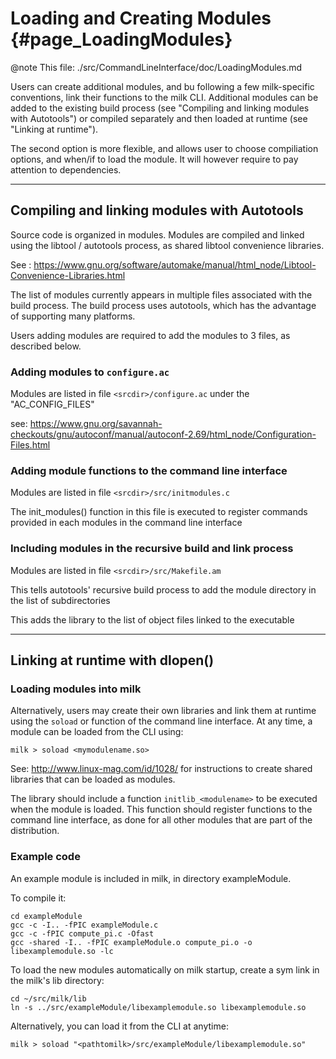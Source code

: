 # Loading and Creating Modules {#page_LoadingModules}

@note This file: ./src/CommandLineInterface/doc/LoadingModules.md


Users can create additional modules, and bu following a few milk-specific conventions, link their functions to the milk CLI. Additional modules can be added to the existing build process (see "Compiling and linking modules with Autotools") or compiled separately and then loaded at runtime (see "Linking at runtime").

The second option is more flexible, and allows user to choose compiliation options, and when/if to load the module. It will however require to pay attention to dependencies.



---

## Compiling and linking modules with Autotools

Source code is organized in modules. Modules are compiled and linked using the libtool / autotools process, as shared libtool convenience libraries. 

See : https://www.gnu.org/software/automake/manual/html_node/Libtool-Convenience-Libraries.html

The list of modules currently appears in multiple files associated with the build process. The build process uses autotools, which has the advantage of supporting many platforms. 

Users adding modules are required to add the modules to 3 files, as described below.

### Adding modules to `configure.ac`
 
Modules are listed in file `<srcdir>/configure.ac` under the "AC_CONFIG_FILES"

see: https://www.gnu.org/savannah-checkouts/gnu/autoconf/manual/autoconf-2.69/html_node/Configuration-Files.html


### Adding module functions to the command line interface

Modules are listed in file `<srcdir>/src/initmodules.c`

The init_modules() function in this file is executed to register commands provided in each modules in the command line interface

### Including modules in the recursive build and link process

Modules are listed in file `<srcdir>/src/Makefile.am`

This tells autotools' recursive build process to add the module directory in the list of subdirectories

This adds the library to the list of object files linked to the executable





---

## Linking at runtime with dlopen()

### Loading modules into milk

Alternatively, users may create their own libraries and link them at runtime using the `soload` or function of the command line interface. At any time, a module can be loaded from the CLI using:

	milk > soload <mymodulename.so>

See: http://www.linux-mag.com/id/1028/ for instructions to create shared libraries that can be loaded as modules. 

The library should include a function `initlib_<modulename>` to be executed when the module is loaded. This function should register functions to the command line interface, as done for all other modules that are part of the distribution.

### Example code

An example module is included in milk, in directory exampleModule.

To compile it:

	cd exampleModule
	gcc -c -I.. -fPIC exampleModule.c
	gcc -c -fPIC compute_pi.c -Ofast
	gcc -shared -I.. -fPIC exampleModule.o compute_pi.o -o libexamplemodule.so -lc
	
To load the new modules automatically on milk startup, create a sym link in the milk's lib directory:

	cd ~/src/milk/lib
	ln -s ../src/exampleModule/libexamplemodule.so libexamplemodule.so

Alternatively, you can load it from the CLI at anytime:

	milk > soload "<pathtomilk>/src/exampleModule/libexamplemodule.so"
	
